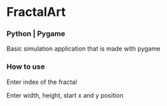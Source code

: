 # FractalArt
### Python | Pygame
Basic simulation application that is made with pygame

### How to use
Enter index of the fractal

Enter width, height, start x and y position


